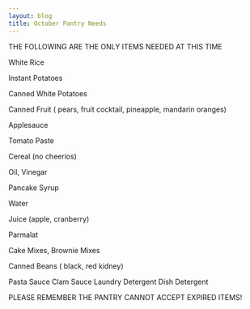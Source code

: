 ```yaml
---
layout: blog
title: October Pantry Needs
---
```


THE FOLLOWING ARE THE ONLY ITEMS NEEDED AT THIS TIME

White Rice

Instant Potatoes

Canned White Potatoes

Canned Fruit ( pears, fruit cocktail, pineapple, mandarin oranges)

Applesauce

Tomato Paste

Cereal (no cheerios)

Oil, Vinegar

Pancake Syrup

Water

Juice (apple, cranberry)

Parmalat

Cake Mixes, Brownie Mixes

Canned Beans ( black, red kidney)

Pasta Sauce
Clam Sauce
Laundry Detergent
Dish Detergent



PLEASE REMEMBER THE PANTRY CANNOT ACCEPT EXPIRED ITEMS!

